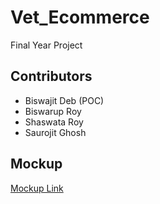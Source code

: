 # Vet_Ecommerce
Final Year Project

## Contributors
- Biswajit Deb (POC)
- Biswarup Roy
- Shaswata Roy
- Saurojit Ghosh

## Mockup
[Mockup Link](https://www.figma.com/file/eos9TXjs8FVMsCKaum6uj3/Home-Page-Layout?node-id=32-104&t=xsEo4IhX3XSkExDh-0)
